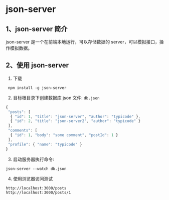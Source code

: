 # json-server

## 1、json-server 简介

json-server 是一个在前端本地运行，可以存储数据的 server，可以模拟接口，操作模拟数据。

## 2、使用 json-server

1. 下载

```
 npm install -g json-server
```

2. 目标根目录下创建数据库 json 文件: `db.json`

```js
{
 "posts": [
  { "id": 1, "title": "json-server", "author": "typicode" },
  { "id": 2, "title": "json-server2", "author": "typicode" }
 ],
 "comments": [
  { "id": 1, "body": "some comment", "postId": 1 }
 ],
 "profile": { "name": "typicode" }
}
```

3. 启动服务器执行命令:

```
json-server --watch db.json
```

4. 使用浏览器访问测试

```
http://localhost:3000/posts
http://localhost:3000/posts/1
```
